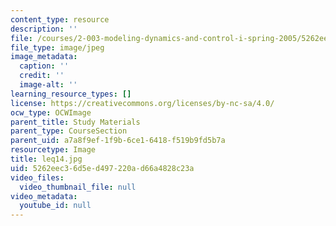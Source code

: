 ```yaml
---
content_type: resource
description: ''
file: /courses/2-003-modeling-dynamics-and-control-i-spring-2005/5262eec36d5ed497220ad66a4828c23a_leq14.jpg
file_type: image/jpeg
image_metadata:
  caption: ''
  credit: ''
  image-alt: ''
learning_resource_types: []
license: https://creativecommons.org/licenses/by-nc-sa/4.0/
ocw_type: OCWImage
parent_title: Study Materials
parent_type: CourseSection
parent_uid: a7a8f9ef-1f9b-6ce1-6418-f519b9fd5b7a
resourcetype: Image
title: leq14.jpg
uid: 5262eec3-6d5e-d497-220a-d66a4828c23a
video_files:
  video_thumbnail_file: null
video_metadata:
  youtube_id: null
---
```


